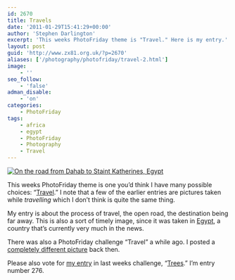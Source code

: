```yaml
---
id: 2670
title: Travels
date: '2011-01-29T15:41:29+00:00'
author: 'Stephen Darlington'
excerpt: 'This weeks PhotoFriday theme is "Travel." Here is my entry.'
layout: post
guid: 'http://www.zx81.org.uk/?p=2670'
aliases: ['/photography/photofriday/travel-2.html']
image:
    - ''
seo_follow:
    - 'false'
adman_disable:
    - 'on'
categories:
    - PhotoFriday
tags:
    - africa
    - egypt
    - PhotoFriday
    - Photography
    - Travel
---
```


[![On the road from Dahab to Staint Katherines, Egypt](https://i0.wp.com/farm6.staticflickr.com/5098/5397758831_c98caee94a.jpg?resize=333%2C500)](http://www.flickr.com/photos/stephendarlington/5397758831/ "On the road from Dahab to Staint Katherines, Egypt by stephendarlington, on Flickr")

This weeks PhotoFriday theme is one you’d think I have many possible choices: “[Travel](http://www.photofriday.com/archives/challenge/001053.php).” I note that a few of the earlier entries are pictures taken while *travelling* which I don’t think is quite the same thing.

My entry is about the process of travel, the open road, the destination being far away. This is also a sort of timely image, since it was taken in [Egypt](http://www.zx81.org.uk/travel/egypt-mount-sinai.html), a country that’s currently very much in the news.

There was also a PhotoFriday challenge “Travel” a while ago. I posted a [completely different picture](http://www.zx81.org.uk/photography/photofriday/travel.html) back then.

Please also vote for [my entry](http://www.zx81.org.uk/photography/photofriday/trees.html) in last weeks challenge, “[Trees](http://www.photofriday.com/linkviewer.php?id=1051).” I’m entry number 276.